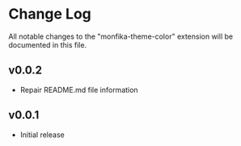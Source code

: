 # Change Log

All notable changes to the "monfika-theme-color" extension will be documented in this file.

## v0.0.2

- Repair README.md file information

## v0.0.1

- Initial release
